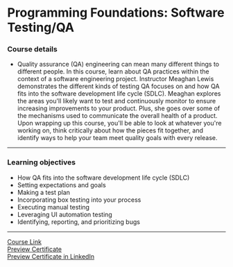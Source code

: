 # Programming Foundations: Software Testing/QA
### Course details
- Quality assurance (QA) engineering can mean many different things to different people. In this course, learn about QA practices within the context of a software engineering project. Instructor Meaghan Lewis demonstrates the different kinds of testing QA focuses on and how QA fits into the software development life cycle (SDLC). Meaghan explores the areas you'll likely want to test and continuously monitor to ensure increasing improvements to your product. Plus, she goes over some of the mechanisms used to communicate the overall health of a product. Upon wrapping up this course, you'll be able to look at whatever you're working on, think critically about how the pieces fit together, and identify ways to help your team meet quality goals with every release.
---
### Learning objectives
- How QA fits into the software development life cycle (SDLC)
- Setting expectations and goals
- Making a test plan
- Incorporating box testing into your process
- Executing manual testing
- Leveraging UI automation testing
- Identifying, reporting, and prioritizing bugs
-------------------------------
[Course Link](https://www.linkedin.com/learning/programming-foundations-software-testing-qa)
<br>
[Preview Certificate](https://drive.google.com/file/d/1xF4obzkw1oDVfQfFnYVkslETEAnVDGkO/view?usp=sharing)
<br>[Preview Certificate in LinkedIn](https://www.linkedin.com/learning/certificates/dac3c7b044681d71e7a45ea760c3c5dba4ba2c5af664238f00704a1aa596e3bd?trk=share_certificate)
